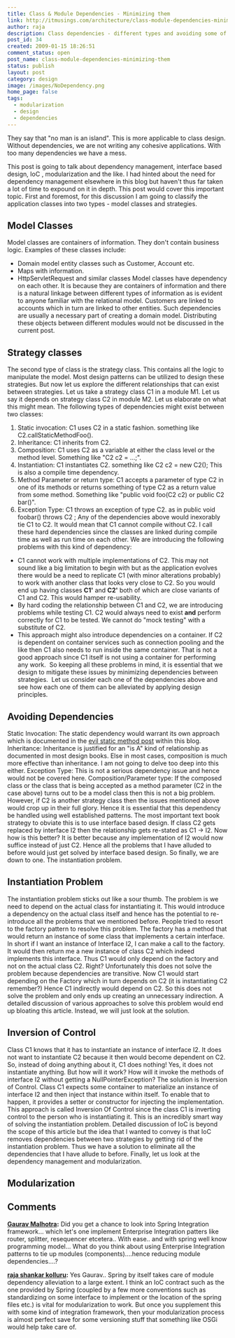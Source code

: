 ```yaml
---
title: Class & Module Dependencies - Minimizing them
link: http://itmusings.com/architecture/class-module-dependencies-minimizing-them
author: raja
description: Class dependencies - different types and avoiding some of them
post_id: 34
created: 2009-01-15 18:26:51
comment_status: open
post_name: class-module-dependencies-minimizing-them
status: publish
layout: post
category: design
image: /images/NoDependency.png
home_page: false
tags:
  - modularization
  - design
  - dependencies
---
```

They say that "no man is an island". This is more applicable to class design. Without dependencies, we are not writing any cohesive applications. With too many dependencies we have a mess. 

This post is going to talk about dependency management, interface based design, IoC , modularization and the like. I had hinted about the need for dependency management elsewhere in this blog but haven't thus far taken a lot of time to expound on it in depth. This post would cover this important topic. First and foremost, for this discussion I am going to classify the application classes into two types - model classes and strategies. 

## Model Classes

Model classes are containers of information. They don't contain business logic. Examples of these classes include: 

  * Domain model entity classes such as Customer, Account etc.
  * Maps with information.
  * HttpServletRequest and similar classes
Model classes have dependency on each other. It is because they are containers of information and there is a natural linkage between different types of information as is evident to anyone familiar with the relational model. Customers are linked to accounts which in turn are linked to other entities. Such dependencies are usually a necessary part of creating a domain model. Distributing these objects between different modules would not be discussed in the current post.  

## Strategy classes

The second type of class is the strategy class. This contains all the logic to manipulate the model. Most design patterns can be utilized to design these strategies. But now let us explore the different relationships that can exist between strategies. Let us take a strategy class C1 in a module M1. Let us say it depends on strategy class C2 in module M2. Let us elaborate on what this might mean. The following types of dependencies might exist between two classes: 

  1. Static invocation: C1 uses C2 in a static fashion. something like C2.callStaticMethodFoo().
  2. Inheritance: C1 inherits from C2.
  3. Composition: C1 uses C2 as a variable at either the class level or the method level. Something like "C2 c2 = ...;".
  4. Instantiation: C1 instantiates C2. something like C2 c2 = new C2(); This is also a compile time dependency.
  5. Method Parameter or return type: C1 accepts a parameter of type C2 in one of its methods or returns something of type C2 as a return value from some method. Something like "public void foo(C2 c2) or public C2 bar()".
  6. Exception Type: C1 throws an exception of type C2. as in public void foobar() throws C2 ;
Any of the dependencies above would inexorably tie C1 to C2. It would mean that C1 cannot compile without C2. I call these hard dependencies since the classes are linked during compile time as well as run time on each other. We are introducing the following problems with this kind of dependency: 
  * C1 cannot work with multiple implementations of C2. This may not sound like a big limitation to begin with but as the application evolves there would be a need to replicate C1 (with minor alterations probably) to work with another class that looks very close to C2. So you would end up having classes **C1'** and **C2'** both of which are close variants of C1 and C2. This would hamper re-usability.
  * By hard coding the relationship between C1 and C2, we are introducing problems while testing C1. C2 would always need to exist **and** perform correctly for C1 to be tested. We cannot do "mock testing" with a substitute of C2.
  * This approach might also introduce dependencies on a container. If C2 is dependent on container services such as connection pooling and the like then C1 also needs to run inside the same container. That is not a good approach since C1 itself is not using a container for performing any work. 
So keeping all these problems in mind, it is essential that we design to mitigate these issues by minimizing dependencies between strategies.  Let us consider each one of the dependencies above and see how each one of them can be alleviated by applying design principles.  

## Avoiding Dependencies

Static Invocation: The static dependency would warrant its own approach which is documented in the [evil static method post](/the-evil-static-method/) within this blog. Inheritance: Inheritance is justified for an "is A" kind of relationship as documented in most design books. Else in most cases, composition is much more effective than inheritance. I am not going to delve too deep into this either. Exception Type: This is not a serious dependency issue and hence would not be covered here. Composition/Parameter type: If the composed class or the class that is being accepted as a method parameter (C2 in the case above) turns out to be a model class then this is not a big problem. However, if C2 is another strategy class then the issues mentioned above would crop up in their full glory. Hence it is essential that this dependency be handled using well established patterns. The most important text book strategy to obviate this is to use interface based design. If class C2 gets replaced by interface I2 then the relationship gets re-stated as C1 -> I2. Now how is this better? It is better because any implementation of I2 would now suffice instead of just C2. Hence all the problems that I have alluded to before would just get solved by interface based design. So finally, we are down to one. The instantiation problem. 

## Instantiation Problem

The instantiation problem sticks out like a sour thumb. The problem is we need to depend on the actual class for instantiating it. This would introduce a dependency on the actual class itself and hence has the potential to re-introduce all the problems that we mentioned before. People tried to resort to the factory pattern to resolve this problem. The factory has a method that would return an instance of some class that implements a certain interface. In short if I want an instance of Interface I2, I can make a call to the factory. It would then return me a new instance of class C2 which indeed implements this interface. Thus C1 would only depend on the factory and not on the actual class C2. Right? Unfortunately this does not solve the problem because dependencies are transitive. Now C1 would start depending on the Factory which in turn depends on C2 (it is instantiating C2 remember?) Hence C1 indirectly would depend on C2. So this does not solve the problem and only ends up creating an unnecessary indirection. A detailed discussion of various approaches to solve this problem would end up bloating this article. Instead, we will just look at the solution. 

## Inversion of Control

Class C1 knows that it has to instantiate an instance of interface I2. It does not want to instantiate C2 because it then would become dependent on C2. So, instead of doing anything about it, C1 does nothing! Yes, it does not instantiate anything. But how will it work? How will it invoke the methods of interface I2 without getting a NullPointerException? The solution is Inversion of Control. Class C1 expects some container to materialize an instance of interface I2 and then inject that instance within itself. To enable that to happen, it provides a setter or constructor for injecting the implementation. This approach is called Inversion Of Control since the class C1 is inverting control to the person who is instantiating it. This is an incredibly smart way of solving the instantiation problem. Detailed discussion of IoC is beyond the scope of this article but the idea that I wanted to convey is that IoC removes dependencies between two strategies by getting rid of the instantiation problem. Thus we have a solution to eliminate all the dependencies that I have allude to before. Finally, let us look at the dependency management and modularization. 

## Modularization

## Comments

**[Gaurav Malhotra](#1547 "2009-01-23 20:28:51"):** Did you get a chance to look into Spring Integration framework... which let's one implement Enterprise Integration patters like router, splitter, resequencer etcetera.. With ease.. and with spring well know programming model... What do you think about using Enterprise Integration patterns to tie up modules (components)....hence reducing module dependencies....?

**[raja shankar kolluru](#1549 "2009-01-24 11:01:29"):** Yes Gaurav.. Spring by itself takes care of module dependency alleviation to a large extent. I think an IoC contract such as the one provided by Spring (coupled by a few more conventions such as standardizing on some interface to implement or the location of the spring files etc.) is vital for modularization to work. But once you supplement this with some kind of integration framework, then your modularization process is almost perfect save for some versioning stuff that something like OSGi would help take care of.

